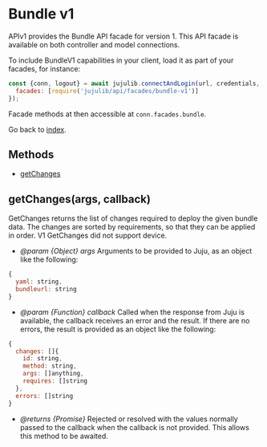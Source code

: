 <!---
NOTE: this file has been generated by the doc command in js-libjuju
on Fri 2018/11/16 13:11:58 UTC. Do not manually edit this file.
--->
# Bundle v1

APIv1 provides the Bundle API facade for version 1.
This API facade is available on both controller and model connections.

To include BundleV1 capabilities in your client, load it as
part of your facades, for instance:
```javascript
const {conn, logout} = await jujulib.connectAndLogin(url, credentials, {
  facades: [require('jujulib/api/facades/bundle-v1')]
});
```
Facade methods at then accessible at `conn.facades.bundle`.

Go back to [index](index.md).

## Methods
- [getChanges](#getChangesargs-callback)

## getChanges(args, callback)
GetChanges returns the list of changes required to deploy the given bundle
    data. The changes are sorted by requirements, so that they can be
    applied in order. V1 GetChanges did not support device.

- *@param {Object} args* Arguments to be provided to Juju, as an object like
  the following:
```javascript
{
  yaml: string,
  bundleurl: string
}
```
- *@param {Function} callback* Called when the response from Juju is available,
  the callback receives an error and the result. If there are no errors, the
  result is provided as an object like the following:
```javascript
{
  changes: []{
    id: string,
    method: string,
    args: []anything,
    requires: []string
  },
  errors: []string
}
```
- *@returns {Promise}* Rejected or resolved with the values normally passed to
  the callback when the callback is not provided.
  This allows this method to be awaited.